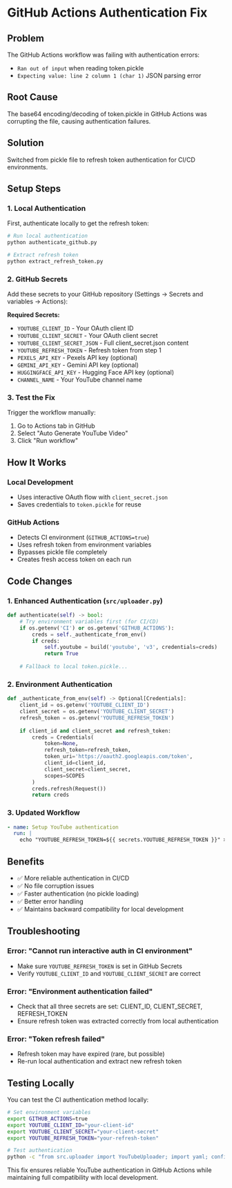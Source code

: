 # GitHub Actions Authentication Fix

## Problem
The GitHub Actions workflow was failing with authentication errors:
- `Ran out of input` when reading token.pickle
- `Expecting value: line 2 column 1 (char 1)` JSON parsing error

## Root Cause
The base64 encoding/decoding of token.pickle in GitHub Actions was corrupting the file, causing authentication failures.

## Solution
Switched from pickle file to refresh token authentication for CI/CD environments.

## Setup Steps

### 1. Local Authentication
First, authenticate locally to get the refresh token:

```bash
# Run local authentication
python authenticate_github.py

# Extract refresh token
python extract_refresh_token.py
```

### 2. GitHub Secrets
Add these secrets to your GitHub repository (Settings → Secrets and variables → Actions):

**Required Secrets:**
- `YOUTUBE_CLIENT_ID` - Your OAuth client ID
- `YOUTUBE_CLIENT_SECRET` - Your OAuth client secret  
- `YOUTUBE_CLIENT_SECRET_JSON` - Full client_secret.json content
- `YOUTUBE_REFRESH_TOKEN` - Refresh token from step 1
- `PEXELS_API_KEY` - Pexels API key (optional)
- `GEMINI_API_KEY` - Gemini API key (optional)
- `HUGGINGFACE_API_KEY` - Hugging Face API key (optional)
- `CHANNEL_NAME` - Your YouTube channel name

### 3. Test the Fix
Trigger the workflow manually:
1. Go to Actions tab in GitHub
2. Select "Auto Generate YouTube Video"
3. Click "Run workflow"

## How It Works

### Local Development
- Uses interactive OAuth flow with `client_secret.json`
- Saves credentials to `token.pickle` for reuse

### GitHub Actions
- Detects CI environment (`GITHUB_ACTIONS=true`)
- Uses refresh token from environment variables
- Bypasses pickle file completely
- Creates fresh access token on each run

## Code Changes

### 1. Enhanced Authentication (`src/uploader.py`)
```python
def authenticate(self) -> bool:
    # Try environment variables first (for CI/CD)
    if os.getenv('CI') or os.getenv('GITHUB_ACTIONS'):
        creds = self._authenticate_from_env()
        if creds:
            self.youtube = build('youtube', 'v3', credentials=creds)
            return True
    
    # Fallback to local token.pickle...
```

### 2. Environment Authentication
```python
def _authenticate_from_env(self) -> Optional[Credentials]:
    client_id = os.getenv('YOUTUBE_CLIENT_ID')
    client_secret = os.getenv('YOUTUBE_CLIENT_SECRET')
    refresh_token = os.getenv('YOUTUBE_REFRESH_TOKEN')
    
    if client_id and client_secret and refresh_token:
        creds = Credentials(
            token=None,
            refresh_token=refresh_token,
            token_uri='https://oauth2.googleapis.com/token',
            client_id=client_id,
            client_secret=client_secret,
            scopes=SCOPES
        )
        creds.refresh(Request())
        return creds
```

### 3. Updated Workflow
```yaml
- name: Setup YouTube authentication
  run: |
    echo "YOUTUBE_REFRESH_TOKEN=${{ secrets.YOUTUBE_REFRESH_TOKEN }}" >> .env
```

## Benefits
- ✅ More reliable authentication in CI/CD
- ✅ No file corruption issues
- ✅ Faster authentication (no pickle loading)
- ✅ Better error handling
- ✅ Maintains backward compatibility for local development

## Troubleshooting

### Error: "Cannot run interactive auth in CI environment"
- Make sure `YOUTUBE_REFRESH_TOKEN` is set in GitHub Secrets
- Verify `YOUTUBE_CLIENT_ID` and `YOUTUBE_CLIENT_SECRET` are correct

### Error: "Environment authentication failed"
- Check that all three secrets are set: CLIENT_ID, CLIENT_SECRET, REFRESH_TOKEN
- Ensure refresh token was extracted correctly from local authentication

### Error: "Token refresh failed"
- Refresh token may have expired (rare, but possible)
- Re-run local authentication and extract new refresh token

## Testing Locally
You can test the CI authentication method locally:

```bash
# Set environment variables
export GITHUB_ACTIONS=true
export YOUTUBE_CLIENT_ID="your-client-id"
export YOUTUBE_CLIENT_SECRET="your-client-secret"  
export YOUTUBE_REFRESH_TOKEN="your-refresh-token"

# Test authentication
python -c "from src.uploader import YouTubeUploader; import yaml; config=yaml.safe_load(open('config/config.yaml')); uploader=YouTubeUploader(config); print('✅ Success' if uploader.authenticate() else '❌ Failed')"
```

This fix ensures reliable YouTube authentication in GitHub Actions while maintaining full compatibility with local development.
